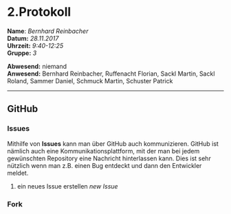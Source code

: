 # 2.Protokoll  
  
  **Name**:  *Bernhard Reinbacher*  
  **Datum:** *28.11.2017*  
  **Uhrzeit:** *9:40-12:25*  
  **Gruppe:** *3*  
  
   
    
 **Abwesend:** niemand  
 **Anwesend:** Bernhard Reinbacher, Ruffenacht Florian, Sackl Martin, Sackl Roland, Sammer Daniel, Schmuck Martin, Schuster Patrick  
  
*********************************************************************************************************************************
## GitHub  
### Issues  
Mithilfe von **Issues** kann man über GitHub auch kommunizieren. GitHub ist nämlich auch eine Kommunikationsplattform, mit der man bei jedem gewünschten Repository eine Nachricht hinterlassen kann. Dies ist sehr nützlich wenn man z.B. einen Bug entdeckt und dann den Entwickler meldet.  
1. ein neues Issue erstellen *new Issue* 
### Fork
